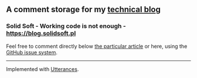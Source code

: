 ## A comment storage for my [technical blog](https://blog.solidsoft.pl)

### Solid Soft - Working code is not enough - https://blog.solidsoft.pl

Feel free to comment directly below [the particular article](https://blog.solidsoft.pl) or here, using the [GitHub issue system](https://github.com/szpak/blog.solidsoft.pl-comments/issues).

<hr>

Implemented with [Utterances](https://utteranc.es/utterances.html).
